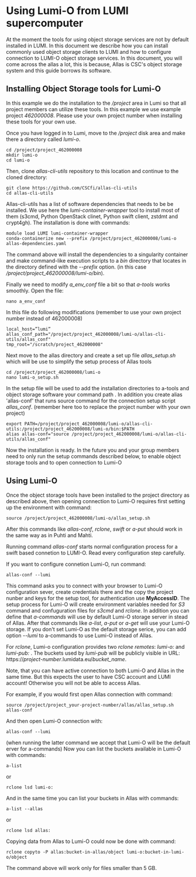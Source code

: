 # Using Lumi-O from LUMI supercomputer


At the moment the tools for using object storage services are not by default installed in LUMI. 
In this document we describe how you can install commonly used object storage clients 
to LUMI and how to configure connection to LUMI-O object storage services. 
In this document, you will come across the allas a lot, this is because, Allas is CSC's object storage system and this guide borrows its software.

## Installing Object Storage tools for Lumi-O

In this example we do the installation to the _/project_ area in Lumi so that 
all project members can utilize these tools. In this example we use example project _462000008_. 
Please use your own project number when installing these tools for your own use.

Once you have logged in to Lumi, move to the _/project_ disk area and make there a directory called _lumi-o_.

```text
cd /project/project_462000008
mkdir lumi-o
cd lumi-o
```
Then, clone _allas-cli-utils_ repository to this location and continue to the cloned directory:
 
```text
git clone https://github.com/CSCfi/allas-cli-utils  
cd allas-cli-utils
```
      
Allas-cli-utils has a list of software dependencies that needs to be be installed. We use here the 
_lumi-container-wrapper_ tool to install most of them (s3cmd, Python OpenStack clinet, Python swift client,
zstdmt and crypt4gh). The installation is done with commands:

```text
module load LUMI lumi-container-wrapper
conda-containerize new --prefix /project/project_462000008/lumi-o allas-dependencies.yaml
```
The command above will install the dependencies to a singularity container and make command-like 
execution scripts to a _bin_ directory that locates in the directory defined with the _--prefix_ option.
(in this case _/project/project_462000008/lumi-o/bin_).

Finally we need to modify _a_env_conf_ file a bit so that _a-tools_ works smoothly.
Open the file:
```text
nano a_env_conf
```

In this file do following modifications (remember to use your own project number instead of
462000008)

```text
local_host=”lumi”
allas_conf_path="/project/project_462000008/lumi-o/allas-cli-utils/allas_conf"
tmp_root="/scratch/project_462000008"
```

Next move to the allas directory and create a set up file _allas_setup.sh_ 
which will be use to simplify the setup process of Allas tools

```text
cd /project/project_462000008/lumi-o 
nano lumi-o_setup.sh
```
In the setup file will be used to add the installation directories to a-tools and object storage software 
your command path . In addition you create alias 'allas-conf' that runs source command for the 
connection setup script _allas_conf_. (remember here too to replace the project number with your own project)


```text
export PATH=/project/project_462000008/lumi-o/allas-cli-utils:/project/project_462000008/lumi-o/bin:$PATH
alias allas-conf="source /project/project_462000008/lumi-o/allas-cli-utils/allas_conf"
```

Now the installation is ready. In the future you and your group members need to only 
run the setup commands described below, to enable object storage tools and to open connection to Lumi-O

## Using Lumi-O

Once the object storage tools have been installed to the project directory as described above, then 
opening connection to Lumi-O requires first setting up the environment with command:

```text
source /project/project_462000008/lumi-o/allas_setup.sh
```

After this commands like _allas-conf_, _rclone_, _swift_ or _a-put_ should work in the same way as in Puhti and Mahti.

Running command _allas-conf_ starts normal configuration process for a swift based connetion to LUMI-O. Read every configuration step carefully.

If you want to configure connetion Lumi-O, run command:
```text
allas-conf --lumi
```
This command asks you to connect with your browser to Lumi-O configuration sever, create credentials there and the copy the project nunber 
and keys for the setup tool, for authentication use **MyAccessID**. The setup process for Lumi-O will create environment variables needed for _S3_ command and confuguration files for _s3cmd_ and _rclone_. In addition you can define that _a-commands_ will use by default Lumi-O storage server in stead of Allas. After that commands like _a-list_, _a-put_ or _a-get_ will use your Lumi-O storage. If you don't set Lumi-O as the default storage serice, you can add option _--lumi_ to a-commands to use Lumi-O instead of Allas. 

For _rclone_,  Lumi-o configuration provides two _rclone remotes_: _lumi-o:_ and _lumi-pub:_ . The buckets used by _lumi-pub_ will be publicly visible in URL: https://_project-number_.lumidata.eu/_bucket_name_.

Note, that you can have active connection to both Lumi-O and Allas in the same time.
But this expects the user to have CSC account and LUMI account! Otherwise you will not
be able to access Allas.

For example, if you would first open Allas connection with command:

```text
source /project/project_your-project-number/allas/allas_setup.sh
allas-conf
```
And then open Lumi-O connection with:
```text
allas-conf --lumi
```
(when running the latter command we accept that Lumi-O will be the default erver for a-commands)
Now you can list the buckets available in Lumi-O with commands:

```text
a-list
```
or 
```text
rclone lsd lumi-o:
```
And in the same time you can list your buckets in Allas with commands:

```text
a-list --allas
```
or 
```text
rclone lsd allas:
```

Copying data from Allas to Lumi-O could now be done with command:

```text
rclone copyto -P allas:bucket-in-allas/object lumi-o:bucket-in-lumi-o/object
```
The command above will work only for files smaller than 5 GB.

